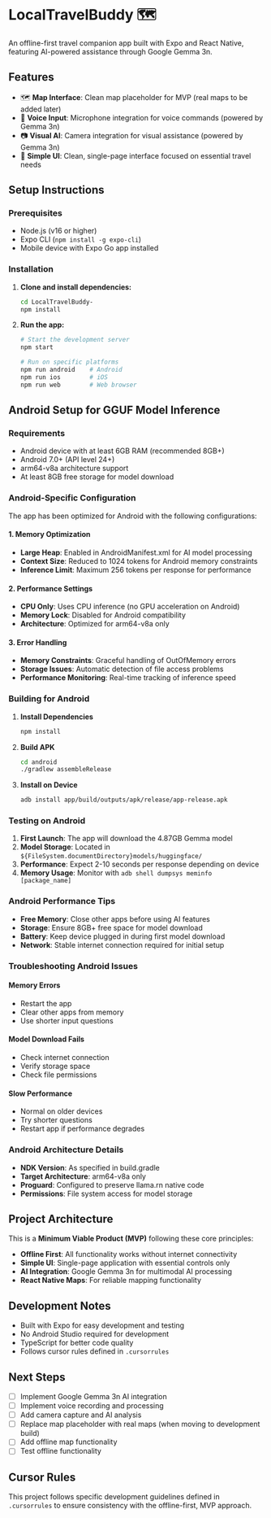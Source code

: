 # LocalTravelBuddy 🗺️

An offline-first travel companion app built with Expo and React Native, featuring AI-powered assistance through Google Gemma 3n.

## Features

- 🗺️ **Map Interface**: Clean map placeholder for MVP (real maps to be added later)
- 🎤 **Voice Input**: Microphone integration for voice commands (powered by Gemma 3n)
- 📷 **Visual AI**: Camera integration for visual assistance (powered by Gemma 3n)
- 📱 **Simple UI**: Clean, single-page interface focused on essential travel needs

## Setup Instructions

### Prerequisites

- Node.js (v16 or higher)
- Expo CLI (`npm install -g expo-cli`)
- Mobile device with Expo Go app installed

### Installation

1. **Clone and install dependencies:**
   ```bash
   cd LocalTravelBuddy-
   npm install
   ```

2. **Run the app:**
   ```bash
   # Start the development server
   npm start

   # Run on specific platforms
   npm run android    # Android
   npm run ios        # iOS
   npm run web        # Web browser
   ```

## Android Setup for GGUF Model Inference

### Requirements
- Android device with at least 6GB RAM (recommended 8GB+)
- Android 7.0+ (API level 24+)
- arm64-v8a architecture support
- At least 8GB free storage for model download

### Android-Specific Configuration

The app has been optimized for Android with the following configurations:

#### 1. Memory Optimization
- **Large Heap**: Enabled in AndroidManifest.xml for AI model processing
- **Context Size**: Reduced to 1024 tokens for Android memory constraints
- **Inference Limit**: Maximum 256 tokens per response for performance

#### 2. Performance Settings
- **CPU Only**: Uses CPU inference (no GPU acceleration on Android)
- **Memory Lock**: Disabled for Android compatibility
- **Architecture**: Optimized for arm64-v8a only

#### 3. Error Handling
- **Memory Constraints**: Graceful handling of OutOfMemory errors
- **Storage Issues**: Automatic detection of file access problems
- **Performance Monitoring**: Real-time tracking of inference speed

### Building for Android

1. **Install Dependencies**
   ```bash
   npm install
   ```

2. **Build APK**
   ```bash
   cd android
   ./gradlew assembleRelease
   ```

3. **Install on Device**
   ```bash
   adb install app/build/outputs/apk/release/app-release.apk
   ```

### Testing on Android

1. **First Launch**: The app will download the 4.87GB Gemma model
2. **Model Storage**: Located in `${FileSystem.documentDirectory}models/huggingface/`
3. **Performance**: Expect 2-10 seconds per response depending on device
4. **Memory Usage**: Monitor with `adb shell dumpsys meminfo [package_name]`

### Android Performance Tips

- **Free Memory**: Close other apps before using AI features
- **Storage**: Ensure 8GB+ free space for model download
- **Battery**: Keep device plugged in during first model download
- **Network**: Stable internet connection required for initial setup

### Troubleshooting Android Issues

#### Memory Errors
- Restart the app
- Clear other apps from memory
- Use shorter input questions

#### Model Download Fails
- Check internet connection
- Verify storage space
- Check file permissions

#### Slow Performance
- Normal on older devices
- Try shorter questions
- Restart app if performance degrades

### Android Architecture Details

- **NDK Version**: As specified in build.gradle
- **Target Architecture**: arm64-v8a only
- **Proguard**: Configured to preserve llama.rn native code
- **Permissions**: File system access for model storage

## Project Architecture

This is a **Minimum Viable Product (MVP)** following these core principles:

- **Offline First**: All functionality works without internet connectivity
- **Simple UI**: Single-page application with essential controls only
- **AI Integration**: Google Gemma 3n for multimodal AI processing
- **React Native Maps**: For reliable mapping functionality

## Development Notes

- Built with Expo for easy development and testing
- No Android Studio required for development
- TypeScript for better code quality
- Follows cursor rules defined in `.cursorrules`

## Next Steps

- [ ] Implement Google Gemma 3n AI integration
- [ ] Implement voice recording and processing
- [ ] Add camera capture and AI analysis
- [ ] Replace map placeholder with real maps (when moving to development build)
- [ ] Add offline map functionality
- [ ] Test offline functionality

## Cursor Rules

This project follows specific development guidelines defined in `.cursorrules` to ensure consistency with the offline-first, MVP approach. 